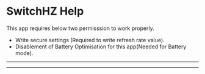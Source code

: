 # SwitchHZ Help

This app requires below two permisssion to work properly.

 * Write secure settings (Required to write refresh rate value). 
 * Disablement of Battery Optimisation for this app(Needed for Battery mode).
 
---
---